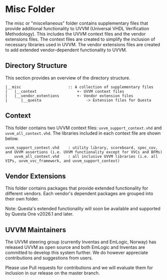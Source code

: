 # Misc Folder
The misc or "miscellaneous" folder contains supplementary files that provide additional functionality to UVVM (Universal VHDL Verification Methodology). This includes the UVVM context files and the vendor extensions files. The context files are created to simplify the inclusion of necessary libraries used in UVVM. The vendor extensions files are created to add extended vendor-dependent functionality to UVVM.

## Directory Structure
This section provides an overview of the directory structure.

    |__misc                     :: A collection of supplementary files
    |   |__context                  +- UVVM context files
    |   |__vendor_extentions        +- Vendor extension files
    |      |__questa                    -> Extension files for Questa

## Context
This folder contains two UVVM context files: `uvvm_support_context.vhd` and `uvvm_all_context.vhd`. The libraries included in each context file are shown below.

    uvvm_support_context.vhd    : utility library, scoreboard, spec_cov, and UVVM assertions (i.e. UVVM functionality except for VVCs and BFMs)
        uvvm_all_context.vhd    : all inclusive UVVM libraries (i.e. all VIPs, uvvm_vvc_framework, and uvvm_support_context)

## Vendor Extensions
This folder contains packages that provide extended functionality for different vendors. Each vendor's dependent packages are grouped into their own folder.

Note: Questa's extended functionality will soon be available and supported by Questa One v2026.1 and later.

## UVVM Maintainers
The UVVM steering group (currently Inventas and EmLogic, Norway) has released UVVM as open source and both EmLogic and Inventas are committed to develop this system further.
We do however appreciate contributions and suggestions from users.

Please use Pull requests for contributions and we will evaluate them for inclusion in our release on the master branch.
